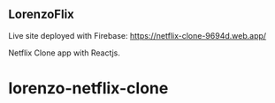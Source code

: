 ## LorenzoFlix
Live site deployed with Firebase: https://netflix-clone-9694d.web.app/

Netflix Clone app with Reactjs.
# lorenzo-netflix-clone


